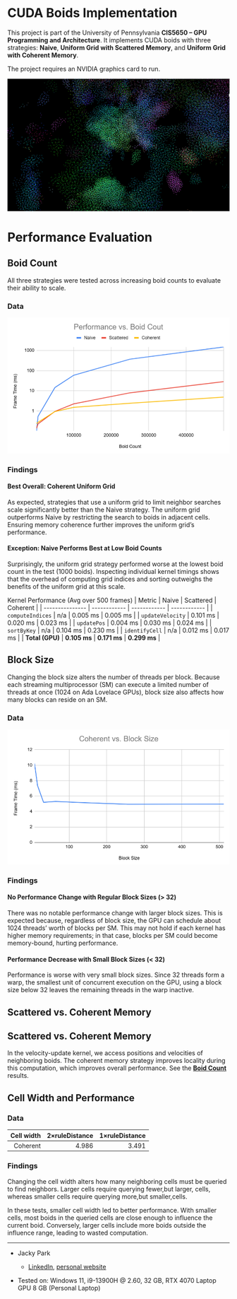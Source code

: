 # CUDA Boids Implementation

This project is part of the University of Pennsylvania **CIS5650 – GPU Programming and Architecture**. It implements CUDA boids with three strategies: **Naive**, **Uniform Grid with Scattered Memory**, and **Uniform Grid with Coherent Memory**.

The project requires an NVIDIA graphics card to run.

![alt text](images/boids.gif)

# Performance Evaluation

## Boid Count

All three strategies were tested across increasing boid counts to evaluate their ability to scale.

### Data

![alt text](images/boid-perf.png)

### Findings

#### Best Overall: Coherent Uniform Grid

As expected, strategies that use a uniform grid to limit neighbor searches scale significantly better than the Naive strategy. The uniform grid outperforms Naive by restricting the search to boids in adjacent cells. Ensuring memory coherence further improves the uniform grid’s performance.

#### Exception: Naive Performs Best at Low Boid Counts

Surprisingly, the uniform grid strategy performed worse at the lowest boid count in the test (1000 boids). Inspecting individual kernel timings shows that the overhead of computing grid indices and sorting outweighs the benefits of the uniform grid at this scale.

Kernel Performance (Avg over 500 frames)
| Metric          | Naive        | Scattered    | Coherent     |
| --------------- | ------------ | ------------ | ------------ |
| `computeIndices`  | n/a          | 0.005 ms     | 0.005 ms     |
| `updateVelocity`  | 0.101 ms     | 0.020 ms     | 0.023 ms     |
| `updatePos`       | 0.004 ms     | 0.030 ms     | 0.024 ms     |
| `sortByKey`       | n/a          | 0.104 ms     | 0.230 ms     |
| `identifyCell`    | n/a          | 0.012 ms     | 0.017 ms     |
| **Total (GPU)** | **0.105 ms** | **0.171 ms** | **0.299 ms** |


## Block Size

Changing the block size alters the number of threads per block. Because each streaming multiprocessor (SM) can execute a limited number of threads at once (1024 on Ada Lovelace GPUs), block size also affects how many blocks can reside on an SM.

### Data

![alt text](images/blocksize-perf.png)

### Findings

#### No Performance Change with Regular Block Sizes (> 32)

There was no notable performance change with larger block sizes. This is expected because, regardless of block size, the GPU can schedule about 1024 threads’ worth of blocks per SM. This may not hold if each kernel has higher memory requirements; in that case, blocks per SM could become memory-bound, hurting performance.

#### Performance Decrease with Small Block Sizes (< 32)

Performance is worse with very small block sizes. Since 32 threads form a warp, the smallest unit of concurrent execution on the GPU, using a block size below 32 leaves the remaining threads in the warp inactive.

## Scattered vs. Coherent Memory

## Scattered vs. Coherent Memory

In the velocity-update kernel, we access positions and velocities of neighboring boids. The coherent memory strategy improves locality during this computation, which improves overall performance. See the **[Boid Count](#boid-count)** results. 

## Cell Width and Performance

### Data

| Cell width | 2×ruleDistance | 1×ruleDistance |
| ---------: | -------------: | -------------: |
|   Coherent |          4.986 |          3.491 |

### Findings

Changing the cell width alters how many neighboring cells must be queried to find neighbors. Larger cells require querying fewer,but larger, cells, whereas smaller cells require querying more,but smaller,cells.

In these tests, smaller cell width led to better performance. With smaller cells, most boids in the queried cells are close enough to influence the current boid. Conversely, larger cells include more boids outside the influence range, leading to wasted computation.

---

* Jacky Park

  * [LinkedIn](https://www.linkedin.com/in/soominjackypark/), [personal website](https://jackypark.com/)
* Tested on: Windows 11, i9-13900H @ 2.60, 32 GB, RTX 4070 Laptop GPU 8 GB (Personal Laptop)

